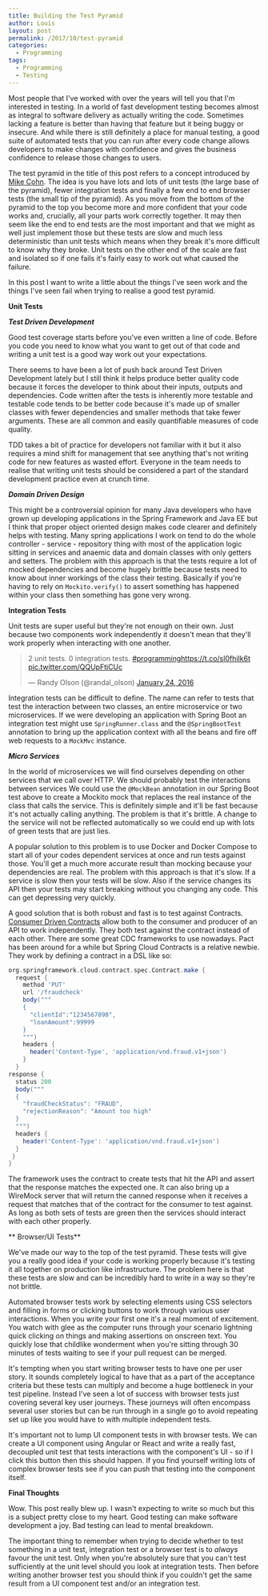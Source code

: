 ```yaml
---
title: Building the Test Pyramid
author: Louis
layout: post
permalink: /2017/10/test-pyramid
categories:
  - Programming
tags:
  - Programming
  - Testing
---
```


Most people that I've worked with over the years will tell you that I'm interested in testing. In a world of fast development testing becomes almost as integral to software delivery as actually writing the code. Sometimes lacking a feature is better than having that feature but it being buggy or insecure. And while there is still definitely a place for manual testing, a good suite of automated tests that you can run after every code change allows developers to make changes with confidence and gives the business confidence to release those changes to users.

The test pyramid in the title of this post refers to a concept introduced by [Mike Cohn](http://www.mountaingoatsoftware.com). The idea is you have lots and lots of unit tests (the large base of the pyramid), fewer integration tests and finally a few end to end browser tests (the small tip of the pyramid). As you move from the bottom of the pyramid to the top you become more and more confident that your code works and, crucially, all your parts work correctly together. It may then seem like the end to end tests are the most important and that we might as well just implement those but these tests are slow and much less deterministic than unit tests which means when they break it's more difficult to know why they broke. Unit tests on the other end of the scale are fast and isolated so if one fails it's fairly easy to work out what caused the failure.

In this post I want to write a little about the things I've seen work and the things I've seen fail when trying to realise a good test pyramid.

**Unit Tests**

**_Test Driven Development_**

Good test coverage starts before you've even written a line of code. Before you code you need to know what you want to get out of that code and writing a unit test is a good way work out your expectations.

There seems to have been a lot of push back around Test Driven Development lately but I still think it helps produce better quality code because it forces the developer to think about their inputs, outputs and dependencies. Code written after the tests is inherently more testable and testable code tends to be better code because it's made up of smaller classes with fewer dependencies and smaller methods that take fewer arguments. These are all common and easily quantifiable measures of code quality.

TDD takes a bit of practice for developers not familiar with it but it also requires a mind shift for management that see anything that's not writing code for new features as wasted effort. Everyone in the team needs to realise that writing unit tests should be considered a part of the standard development practice even at crunch time.

**_Domain Driven Design_**

This might be a controversial opinion for many Java developers who have grown up developing applications in the Spring Framework and Java EE but I think that proper object oriented design makes code clearer and definitely helps with testing. Many spring applications I work on tend to do the whole controller - service - repository thing with most of the application logic sitting in services and anaemic data and domain classes with only getters and setters. The problem with this approach is that the tests require a lot of mocked dependencies and become hugely brittle because tests need to know about inner workings of the class their testing. Basically if you're having to rely on `Mockito.verify()` to assert something has happened within your class then something has gone very wrong.

**Integration Tests**

Unit tests are super useful but they're not enough on their own. Just because two components work independently it doesn't mean that they'll work properly when interacting with one another.

<blockquote class="twitter-tweet" data-lang="en"><p lang="en" dir="ltr">2 unit tests. 0 integration tests. <a href="https://twitter.com/hashtag/programming?src=hash&amp;ref_src=twsrc%5Etfw">#programming</a><a href="https://t.co/sl0fhiIk6t">https://t.co/sl0fhiIk6t</a> <a href="https://t.co/QQUpFtiCUc">pic.twitter.com/QQUpFtiCUc</a></p>&mdash; Randy Olson (@randal_olson) <a href="https://twitter.com/randal_olson/status/691287668647419904?ref_src=twsrc%5Etfw">January 24, 2016</a></blockquote> <script async src="https://platform.twitter.com/widgets.js" charset="utf-8"></script>


Integration tests can be difficult to define. The name can refer to tests that test the interaction between two classes, an entire microservice or two microservices. If we were developing an application with Spring Boot an integration test might use `SpringRunner.class` and the `@SpringBootTest` annotation to bring up the application context with all the beans and fire off web requests to a `MockMvc` instance.

**_Micro Services_**

In the world of microservices we will find ourselves depending on other services that we call over HTTP. We should probably test the interactions between services We could use the `@MockBean` annotation in our Spring Boot test above to create a Mockito mock that replaces the real instance of the class that calls the service. This is definitely simple and it'll be fast because it's not actually calling anything. The problem is that it's brittle. A change to the service will not be reflected automatically so we could end up with lots of green tests that are just lies.

A popular solution to this problem is to use Docker and Docker Compose to start all of your codes dependent services at once and run tests against those. You'll get a much more accurate result than mocking because your dependencies are real. The problem with this approach is that it's slow. If a service is slow then your tests will be slow. Also if the service changes its API then your tests may start breaking without you changing any code. This can get depressing very quickly.

A good solution that is both robust and fast is to test against Contracts. [Consumer Driven Contracts](https://martinfowler.com/articles/consumerDrivenContracts.html) allow both to the consumer and producer of an API to work independently. They both test against the contract instead of each other. There are some great CDC frameworks to use nowadays. Pact has been around for a while but Spring Cloud Contracts is a relative newbie. They work by defining a contract in a DSL like so:

```groovy
org.springframework.cloud.contract.spec.Contract.make {
  request {
    method 'PUT'
    url '/fraudcheck'
    body("""
    {
      "clientId":"1234567890",
      "loanAmount":99999
    }
    """)
    headers {
      header('Content-Type', 'application/vnd.fraud.v1+json')
    }
  }
response {
  status 200
  body("""
  {
    "fraudCheckStatus": "FRAUD",
    "rejectionReason": "Amount too high"
  }
  """)
  headers {
    header('Content-Type': 'application/vnd.fraud.v1+json')
  }
 }
}
```

The framework uses the contract to create tests that hit the API and assert that the response matches the expected one. It can also bring up a WireMock server that will return the canned response when it receives a request that matches that of the contract for the consumer to test against. As long as both sets of tests are green then the services should interact with each other properly.

** Browser/UI Tests**

We've made our way to the top of the test pyramid. These tests will give you a really good idea if your code is working properly because it's testing it all together on production like infrastructure. The problem here is that these tests are slow and can be incredibly hard to write in a way so they're not brittle.

Automated browser tests work by selecting elements using CSS selectors and filling in forms or clicking buttons to work through various user interactions. When you write your first one it's a real moment of excitement. You watch with glee as the computer runs through your scenario lightning quick clicking on things and making assertions on onscreen text. You quickly lose that childlike wonderment when you're sitting through 30 minutes of tests waiting to see if your pull request can be merged.

It's tempting when you start writing browser tests to have one per user story. It sounds completely logical to have that as a part of the acceptance criteria but these tests can multiply and become a huge bottleneck in your test pipeline. Instead I've seen a lot of success with browser tests just covering several key user journeys. These journeys will often encompass several user stories but can be run through in a single go to avoid repeating set up like you would have to with multiple independent tests.

It's important not to lump UI component tests in with browser tests. We can create a UI component using Angular or React and write a really fast, decoupled unit test that tests interactions with the component's UI - so if I click this button then this should happen. If you find yourself writing lots of complex browser tests see if you can push that testing into the component itself.

**Final Thoughts**

Wow. This post really blew up. I wasn't expecting to write so much but this is a subject pretty close to my heart. Good testing can make software development a joy. Bad testing can lead to mental breakdown.

The important thing to remember when trying to decide whether to test something in a unit test, integration test or a browser test is to _always_ favour the unit test. Only when you're absolutely sure that you can't test sufficiently at the unit level should you look at integration tests. Then before writing another browser test you should think if you couldn't get the same result from a UI component test and/or an integration test.

